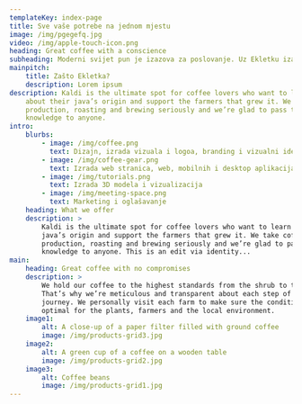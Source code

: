 ```yaml
---
templateKey: index-page
title: Sve vaše potrebe na jednom mjestu
image: /img/pgegefq.jpg
video: /img/apple-touch-icon.png
heading: Great coffee with a conscience
subheading: Moderni svijet pun je izazova za poslovanje. Uz Ekletku izazovi postaju uspjesi.
mainpitch:
    title: Zašto Ekletka?
    description: Lorem ipsum
description: Kaldi is the ultimate spot for coffee lovers who want to learn
    about their java’s origin and support the farmers that grew it. We take coffee
    production, roasting and brewing seriously and we’re glad to pass that
    knowledge to anyone.
intro:
    blurbs:
        - image: /img/coffee.png
          text: Dizajn, izrada vizuala i logoa, branding i vizualni identitet
        - image: /img/coffee-gear.png
          text: Izrada web stranica, web, mobilnih i desktop aplikacija
        - image: /img/tutorials.png
          text: Izrada 3D modela i vizualizacija
        - image: /img/meeting-space.png
          text: Marketing i oglašavanje
    heading: What we offer
    description: >
        Kaldi is the ultimate spot for coffee lovers who want to learn about their
        java’s origin and support the farmers that grew it. We take coffee
        production, roasting and brewing seriously and we’re glad to pass that
        knowledge to anyone. This is an edit via identity...
main:
    heading: Great coffee with no compromises
    description: >
        We hold our coffee to the highest standards from the shrub to the cup.
        That’s why we’re meticulous and transparent about each step of the coffee’s
        journey. We personally visit each farm to make sure the conditions are
        optimal for the plants, farmers and the local environment.
    image1:
        alt: A close-up of a paper filter filled with ground coffee
        image: /img/products-grid3.jpg
    image2:
        alt: A green cup of a coffee on a wooden table
        image: /img/products-grid2.jpg
    image3:
        alt: Coffee beans
        image: /img/products-grid1.jpg
---
```


